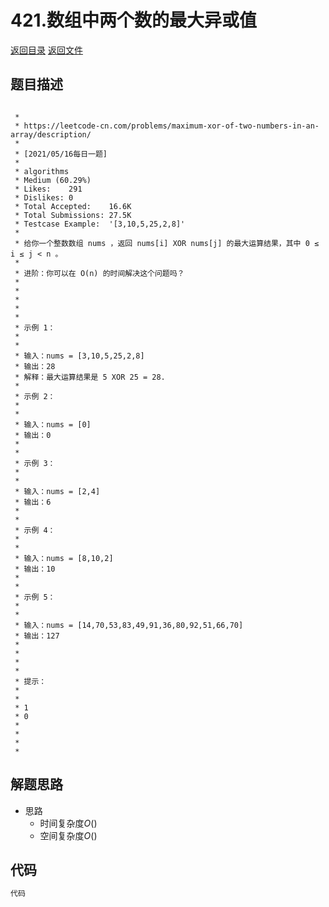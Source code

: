 # 421.数组中两个数的最大异或值
[返回目录](../README.md)  [返回文件](../REWRITE.md)
  
## 题目描述
```

 *
 * https://leetcode-cn.com/problems/maximum-xor-of-two-numbers-in-an-array/description/
 *
 * [2021/05/16每日一题]
 *
 * algorithms
 * Medium (60.29%)
 * Likes:    291
 * Dislikes: 0
 * Total Accepted:    16.6K
 * Total Submissions: 27.5K
 * Testcase Example:  '[3,10,5,25,2,8]'
 *
 * 给你一个整数数组 nums ，返回 nums[i] XOR nums[j] 的最大运算结果，其中 0 ≤ i ≤ j < n 。
 * 
 * 进阶：你可以在 O(n) 的时间解决这个问题吗？
 * 
 * 
 * 
 * 
 * 
 * 示例 1：
 * 
 * 
 * 输入：nums = [3,10,5,25,2,8]
 * 输出：28
 * 解释：最大运算结果是 5 XOR 25 = 28.
 * 
 * 示例 2：
 * 
 * 
 * 输入：nums = [0]
 * 输出：0
 * 
 * 
 * 示例 3：
 * 
 * 
 * 输入：nums = [2,4]
 * 输出：6
 * 
 * 
 * 示例 4：
 * 
 * 
 * 输入：nums = [8,10,2]
 * 输出：10
 * 
 * 
 * 示例 5：
 * 
 * 
 * 输入：nums = [14,70,53,83,49,91,36,80,92,51,66,70]
 * 输出：127
 * 
 * 
 * 
 * 
 * 提示：
 * 
 * 
 * 1 
 * 0 
 * 
 * 
 * 
 * 
```  
  
## 解题思路 
- 思路
  - 时间复杂度$O()$
  - 空间复杂度$O()$
  
## 代码
``` java
代码
```
